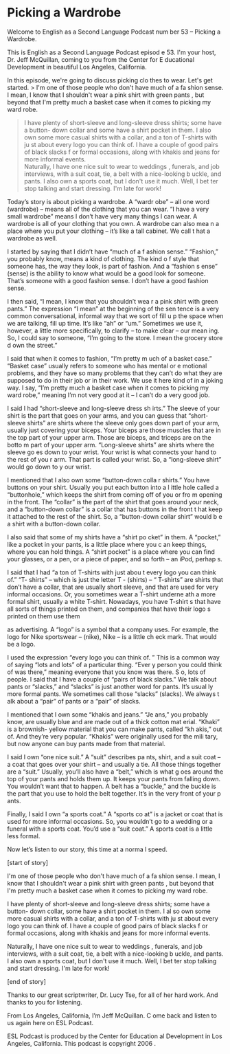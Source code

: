 # Picking a Wardrobe

Welcome to English as a Second Language Podcast num ber 53 – Picking a Wardrobe. 

This is English as a Second Language Podcast episod e 53. I'm your host, Dr. Jeff McQuillan, coming to you from the Center for E ducational Development in beautiful Los Angeles, California. 

In this episode, we're going to discuss picking clo thes to wear. Let's get started. > I'm one of those people who don't have much of a fa shion sense. I mean, I know that I shouldn't wear a pink shirt with green pants , but beyond that I'm pretty much a basket case when it comes to picking my ward robe.  
> I have plenty of short-sleeve and long-sleeve dress  shirts; some have a button- down collar and some have a shirt pocket in them. I  also own some more casual shirts with a collar, and a ton of T-shirts with ju st about every logo you can think of. I have a couple of good pairs of black slacks f or formal occasions, along with khakis and jeans for more informal events.  
> Naturally, I have one nice suit to wear to weddings , funerals, and job interviews, with a suit coat, tie, a belt with a nice-looking b uckle, and pants. I also own a sports coat, but I don't use it much. Well, I bet ter stop talking and start dressing. I'm late for work!

Today’s story is about picking a wardrobe. A “wardr obe” – all one word (wardrobe) – means all of the clothing that you can  wear. “I have a very small wardrobe” means I don’t have very many things I can  wear. A wardrobe is all of your clothing that you own. A wardrobe can also mea n a place where you put your clothing – it’s like a tall cabinet. We call t hat a wardrobe as well.  

I started by saying that I didn’t have “much of a f ashion sense.” “Fashion,” you probably know, means a kind of clothing. The kind o f style that someone has, the way they look, is part of fashion. And a “fashion s ense” (sense) is the ability to know what would be a good look for someone. That’s someone with a good fashion sense. I don’t have a good fashion sense. 

I then said, “I mean, I know that you shouldn’t wea r a pink shirt with green pants.” The expression “I mean” at the beginning of the sen tence is a very common conversational, informal way that we sort of fill u p the space when we are talking, fill up time. It’s like “ah” or “um.” Sometimes we use it, however, a little more specifically, to clarify – to make clear – our mean ing. So, I could say to someone, “I’m going to the store. I mean the grocery store d own the street.”  

I said that when it comes to fashion, “I’m pretty m uch of a basket case.” “Basket case” usually refers to someone who has mental or e motional problems, and they have so many problems that they can’t do what they are supposed to do in their job or in their work. We use it here kind of in a joking way. I say, “I’m pretty much a basket case when it comes to picking my ward robe,” meaning I’m not very good at it – I can’t do a very good job. 

I said I had “short-sleeve and long-sleeve dress sh irts.” The sleeve of your shirt is the part that goes on your arms, and you can guess that “short-sleeve shirts” are shirts where the sleeve only goes down part of your  arm, usually just covering your biceps. Your biceps are those muscles that are  in the top part of your upper arm. Those are biceps, and triceps are on the botto m part of your upper arm. “Long-sleeve shirts” are shirts where the sleeve go es down to your wrist. Your wrist is what connects your hand to the rest of you r arm. That part is called your wrist. So, a “long-sleeve shirt” would go down to y our wrist.  

I mentioned that I also own some “button-down colla r shirts.” You have buttons on your shirt. Usually you put each button into a l ittle hole called a “buttonhole,” which keeps the shirt from coming off of you or fro m opening in the front. The “collar” is the part of the shirt that goes around your neck, and a “button-down collar” is a collar that has buttons in the front t hat keep it attached to the rest of the shirt. So, a “button-down collar shirt” would b e a shirt with a button-down collar. 

I also said that some of my shirts have a “shirt po cket” in them. A “pocket,” like a pocket in your pants, is a little place where you c an keep things, where you can hold things. A “shirt pocket” is a place where you can find your glasses, or a pen, or a piece of paper, and so forth – an iPod, perhap s.  

I said that I had “a ton of T-shirts with just abou t every logo you can think of.” “T- shirts” – which is just the letter T - (shirts) – “ T-shirts” are shirts that don’t have a collar, that are usually short sleeve, and that are  used for very informal occasions. Or, you sometimes wear a T-shirt underne ath a more formal shirt, usually a white T-shirt. Nowadays, you have T-shirt s that have all sorts of things printed on them, and companies that have their logo s printed on them use them  

as advertising. A “logo” is a symbol that a company  uses. For example, the logo for Nike sportswear – (nike), Nike – is a little ch eck mark. That would be a logo.  

I used the expression “every logo you can think of. ” This is a common way of saying “lots and lots” of a particular thing. “Ever y person you could think of was there,” meaning everyone that you know was there. S o, lots of people. I said that I have a couple of “pairs of black slacks.” We talk  about pants or “slacks,” and “slacks” is just another word for pants. It’s usual ly more formal pants. We sometimes call those “slacks” (slacks). We always t alk about a “pair” of pants or a “pair” of slacks. 

I mentioned that I own some “khakis and jeans.” “Je ans,” you probably know, are usually blue and are made out of a thick cotton mat erial. “Khaki” is a brownish- yellow material that you can make pants, called “kh akis,” out of. And they’re very popular. “Khakis” were originally used for the mili tary, but now anyone can buy pants made from that material.  

I said I own “one nice suit.” A “suit” describes pa nts, shirt, and a suit coat – a coat that goes over your shirt – and usually a tie. All those things together are a “suit.” Usually, you’ll also have a “belt,” which is what g oes around the top of your pants and holds them up. It keeps your pants from falling  down. You wouldn’t want that to happen. A belt has a “buckle,” and the buckle is  the part that you use to hold the belt together. It’s in the very front of your p ants.  

Finally, I said I own “a sports coat.” A “sports co at” is a jacket or coat that is used for more informal occasions. So, you wouldn’t go to  a wedding or a funeral with a sports coat. You’d use a “suit coat.” A sports coat  is a little less formal.  

Now let’s listen to our story, this time at a norma l speed.  

[start of story] 

I'm one of those people who don't have much of a fa shion sense. I mean, I know that I shouldn't wear a pink shirt with green pants , but beyond that I'm pretty much a basket case when it comes to picking my ward robe.  

I have plenty of short-sleeve and long-sleeve dress  shirts; some have a button- down collar, some have a shirt pocket in them. I al so own some more casual shirts with a collar, and a ton of T-shirts with ju st about every logo you can think of. I have a couple of good pairs of black slacks f or formal occasions, along with khakis and jeans for more informal events.  

Naturally, I have one nice suit to wear to weddings , funerals, and job interviews, with a suit coat, tie, a belt with a nice-looking b uckle, and pants. I also own a sports coat, but I don't use it much. Well, I bet ter stop talking and start dressing. I'm late for work! 

[end of story] 

Thanks to our great scriptwriter, Dr. Lucy Tse, for  all of her hard work. And thanks to you for listening.  

From Los Angeles, California, I’m Jeff McQuillan. C ome back and listen to us again here on ESL Podcast. 

ESL Podcast is produced by the Center for Education al Development in Los Angeles, California. This podcast is copyright 2006 .

